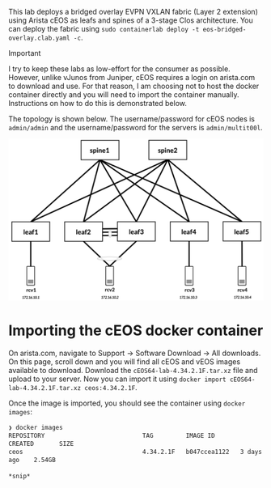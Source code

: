 This lab deploys a bridged overlay EVPN VXLAN fabric (Layer 2 extension) using Arista cEOS as leafs and spines of a 3-stage Clos architecture. You can deploy the fabric using `sudo containerlab deploy -t eos-bridged-overlay.clab.yaml -c`.

> [!IMPORTANT]
> I try to keep these labs as low-effort for the consumer as possible. However, unlike vJunos from Juniper, cEOS requires a login on arista.com to download and use. For that reason, I am choosing not to host the docker container directly and you will need to import the container manually. Instructions on how to do this is demonstrated below.

The topology is shown below. The username/password for cEOS nodes is `admin/admin` and the username/password for the servers is `admin/multit00l`.

![ceos-bridged-overlay-topology](/static/images/ceos-bridged-overlay.png)

# Importing the cEOS docker container

On arista.com, navigate to Support -> Software Download -> All downloads. On this page, scroll down and you will find all cEOS and vEOS images available to download. Download the `cEOS64-lab-4.34.2.1F.tar.xz` file and upload to your server. Now you can import it using `docker import cEOS64-lab-4.34.2.1F.tar.xz ceos:4.34.2.1F`.

Once the image is imported, you should see the container using `docker images`:

```
❯ docker images
REPOSITORY                           TAG         IMAGE ID       CREATED       SIZE
ceos                                 4.34.2.1F   b047ccea1122   3 days ago    2.54GB

*snip*
```